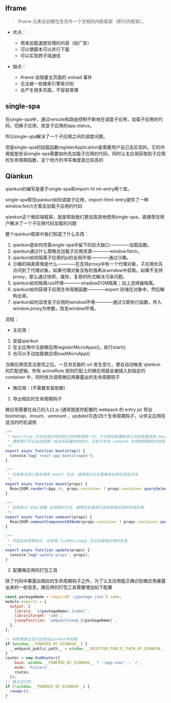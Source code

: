 ## Iframe
> iframe 元素会创建包含另外一个文档的内联框架（即行内框架）。

- 优点：
  - 用来加载速度较慢的内容（如广告）
  - 可以使脚本可以并行下载
  - 可以实现跨子域通信

- 缺点：
  - iframe 会阻塞主页面的 onload 事件
  - 无法被一些搜索引擎索识别
  - 会产生很多页面，不容易管理

## single-spa
在single-spa中，通过reroute和路由控制不断地在调度子应用，加载子应用的代码，切换子应用，改变子应用的app.status。

所以single-spa解决了一个子应用之间的调度问题。

但是single-spa的加载函数registerApplication是需要用户自己去实现的，它的作用就是告诉single-spa需要如何去加载子应用的代码，同时让主应用获取到子应用的生命周期函数，这个地方的书写难度是比较高的

## Qiankun
qiankun的编写是基于single-spa和import-ht ml-entry两个库。

single-spa帮住qiankun如何调度子应用，import-html-entry提供了一种window.fetch方案去加载子应用的代码

qiankun这个微前端框架，就是帮助我们更加高效地使用single-spa。直接帮住用户解决了一个子应用代码加载的问题

整个qiankun框架中我们知道了什么东西：
1. qiankun是如何完善single-spa中留下的巨大缺口-————加载函数。
2. qiankun通过什么策略去加载子应用资源————window.fetch。
3. qiankun如何隔离子应用的js的全局环境————通过沙箱。
4. 沙箱的隔离原理是什么————在支持proxy中有一个代理对象，子应用优先访问到了代理对象，如果代理对象没有的值再从window中获取。如果不支持proxy，那么通过快照，缓存，复原的形式解决污染问题。
5. qiankun如何隔离css环境————shadowDOM隔离；加上选择器隔离。
6. qiankun如何获得子应用生命周期函数————export 存储在对象中，然后解构出来。
7. qiankun如何该改变子应用的window环境————通过立即执行函数，传入window.proxy为参数，改变window环境。

流程：

- 主应用：
1. 安装qiankun
2. 在主应用中注册微应用registerMicroApps()，执行start()
3. 也可以手动加载微应用loadMicroApp()

当微应用信息注册完之后，一旦浏览器的 url 发生变化，便会自动触发 qiankun 的匹配逻辑，所有 activeRule 规则匹配上的微应用就会被插入到指定的 container 中，同时依次调用微应用暴露出的生命周期钩子

- 微应用：(不需要安装依赖)

1. 导出相应的生命周期钩子

微应用需要在自己的入口 js (通常就是你配置的 webpack 的 entry js) 导出 bootstrap、mount、unmount 、update(可选)四个生命周期钩子，以供主应用在适当的时机调用

```js
/** 
 * bootstrap 只会在微应用初始化的时候调用一次，下次微应用重新进入时会直接调用 mount 钩子，不会再重复触发 bootstrap。 
 * 通常我们可以在这里做一些全局变量的初始化，比如不会在 unmount 阶段被销毁的应用级别的缓存等。 
 */  
export async function bootstrap() {  
  console.log('react app bootstraped');  
}  
  
/** 
 * 应用每次进入都会调用 mount 方法，通常我们在这里触发应用的渲染方法 
 */  
export async function mount(props) {  
  ReactDOM.render(<App />, props.container ? props.container.querySelector('#root') : document.getElementById('root'));  
}  
  
/** 
 * 应用每次 切出/卸载 会调用的方法，通常在这里我们会卸载微应用的应用实例 
 */  
export async function unmount(props) {  
  ReactDOM.unmountComponentAtNode(props.container ? props.container.querySelector('#root') : document.getElementById('root'));  
}  
  
/** 
 * 可选生命周期钩子，仅使用 loadMicroApp 方式加载微应用时生效 
 */  
export async function update(props) {  
  console.log('update props', props);  
}  
```

2. 配置微应用的打包工具

除了代码中暴露出相应的生命周期钩子之外，为了让主应用能正确识别微应用暴露出来的一些信息，微应用的打包工具需要增加如下配置

```js
const packageName = require('./package.json').name;
module.exports = {
  output: {
    library: `${packageName}-[name]`,
    libraryTarget: 'umd',
    jsonpFunction: `webpackJsonp_${packageName}`,
  },
};

// 判断是独立运行还是在qiankun中加载
if (window.__POWERED_BY_QIANKUN__) {
  __webpack_public_path__ = window.__INJECTED_PUBLIC_PATH_BY_QIANKUN__;
}
router = new VueRouter({
    base: window.__POWERED_BY_QIANKUN__ ? '/app-vue/' : '/',
    mode: 'history',
    routes,
  });	
// 独立运行时
if (!window.__POWERED_BY_QIANKUN__) {
  render();
}
```